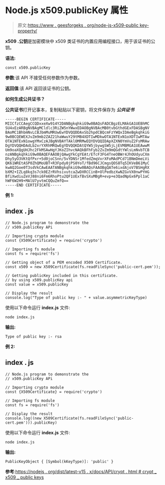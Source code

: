 # Node.js x509.publicKey 属性

> 原文:[https://www . geesforgeks . org/node-js-x509-public key-property/](https://www.geeksforgeeks.org/node-js-x509-publickey-property/)

**x509 .公钥**是加密模块中 x509 类证书的内置应用编程接口，用于该证书的公钥。

**语法:**

```
const x509.publicKey
```

**参数**:该 API 不接受任何参数作为参数。

**返回值**:该 API 返回该证书的公钥。

**如何生成公共证书？**

**公共证书**打开记事本，复制粘贴以下密钥，将文件保存为 ***公共证书***

```
-----BEGIN CERTIFICATE-----
MIICfzCCAegCCQDxxeXw914Y2DANBgkqhkiG9w0BAQsFADCBgzELMAkGA1UEBhMC
SU4xEzARBgNVBAgMCldlc3RiZW5nYWwxEDAOBgNVBAcMB0tvbGthdGExFDASBgNV
BAoMC1BhbmNvLCBJbmMuMRUwEwYDVQQDDAxSb2hpdCBQcmFzYWQxIDAeBgkqhkiG
9w0BCQEWEXJvZm9mb2ZAZ21haWwuY29tMB4XDTIwMDkwOTA1NTExN1oXDTIwMTAw
OTA1NTExN1owgYMxCzAJBgNVBAYTAklOMRMwEQYDVQQIDApXZXN0YmVuZ2FsMRAw
DgYDVQQHDAdLb2xrYXRhMRQwEgYDVQQKDAtQYW5jbywgSW5jLjEVMBMGA1UEAwwM
Um9oaXQgUHJhc2FkMSAwHgYJKoZIhvcNAQkBFhFyb2ZvZm9mQGdtYWlsLmNvbTCB
nzANBgkqhkiG9w0BAQEFAAOBjQAwgYkCgYEAt/EfcF3FG4TneOBWr4JhOUdyuCXm
Dhy5yO3VKtQfPxr+5d0joCSnn/5vYDNSr1MfedZmqVxrXFoMAdPCd71BNmDmeLVi
QK61WREtASP0ZhQMoUBT+R3Fpdy0jPS0YoT/fBd96CJCmgsQOS8Tq5IKVeB61MyC
kwAQ2Goe0T3sdVkCAwEAATANBgkqhkiG9w0BAQsFAAOBgQATe6ixdAjoV7BSHgRX
bXM2+IZLq8kq3s7ck0EZrRVhsivutcaZwDXRCCinB+OlPedbzXwNZGvVX0nwPYHG
BfiXwdiuZeVJ88ni6Fm6RhoPtu2QF1UExfBvSXuMBgR+evp+e3QadNpGx6Ppl1aC
hWF6W2H9+MAlU7yvtmCQQuZmfQ==
-----END CERTIFICATE-----
```

**例 1:**

## index . js

```
// Node.js program to demonstrate the  
// x509.publicKey APi

// Importing crypto module
const {X509Certificate} = require('crypto')

// Importing fs module
const fs = require('fs')

// Getting object of a PEM encoded X509 Certificate. 
const x509 = new X509Certificate(fs.readFileSync('public-cert.pem'));

// Getting publicKey included in this certificate.
// by using x509.publicKey api
const value = x509.publicKey

// Display the result
console.log("Type of public key :- " + value.asymmetricKeyType)
```

使用以下命令运行 **index.js** 文件:

```
node index.js
```

**输出:**

```
Type of public key :- rsa
```

**例 2:**

## index . js

```
// Node.js program to demonstrate the  
// x509.publicKey APi

// Importing crypto module
const {X509Certificate} = require('crypto')

// Importing fs module
const fs = require('fs')

// Display the result
console.log((new X509Certificate(fs.readFileSync('public-cert.pem'))).publicKey)
```

使用以下命令运行 **index.js** 文件:

```
node index.js
```

**输出:**

```
PublicKeyObject { [Symbol(kKeyType)]: 'public' }
```

**参考**:[https://nodejs . org/dist/latest-v15 . x/docs/API/crypt . html # crypt _ x509 _ public keys](https://nodejs.org/dist/latest-v15.x/docs/api/crypto.html#crypto_x509_publickey)